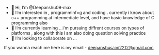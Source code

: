 - 👋 Hi, I’m @Deepanshu09-max 
- 👀 I’m interested in , programminf=g and coding . currently i know about c++  programming at intermediate level, and have basic knowledge of C programming also
- 🌱 I’m currently learning ...i'm pursuing diffrent courses on types of  platforms , along with this i am also doing question solving practice
- 💞️ I’m looking to collaborate on ... 


 If you wanna reach me here is my email - deepanshusaini2212@gmail.com
<!---
Deepanshu09-max/Deepanshu09-max is a ✨ special ✨ repository because its `README.md` (this file) appears on your GitHub profile.
You can click the Preview link to take a look at your changes.
--->
